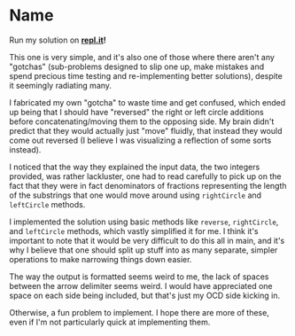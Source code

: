 # Name

Run my solution on **[repl.it](https://repl.it/@Xevion/A-Computer-Science-February-2015-Name)!**

This one is very simple, and it's also one of those where there aren't any "gotchas" (sub-problems designed to slip one up, make mistakes and spend precious time testing and re-implementing better solutions), despite it seemingly radiating many.

I fabricated my own "gotcha" to waste time and get confused, which ended up being that I should have "reversed" the right or left circle additions before concatenating/moving them to the opposing side. My brain didn't predict that they would actually just "move" fluidly, that instead they would come out reversed (I believe I was visualizing a reflection of some sorts instead).

I noticed that the way they explained the input data, the two integers provided, was rather lackluster, one had to read carefully to pick up on the fact that they were in fact denominators of fractions representing the length of the substrings that one would move around using `rightCircle` and `leftCircle` methods.

I implemented the solution using basic methods like `reverse`, `rightCircle`, and `leftCircle` methods, which vastly simplified it for me.
I think it's important to note that it would be very difficult to do this all in main, and it's why I believe that one should split up stuff into as many separate, simpler operations to make narrowing things down easier.

The way the output is formatted seems weird to me, the lack of spaces between the arrow delimiter seems weird. I would have appreciated one space on each side being included, but that's just my OCD side kicking in.

Otherwise, a fun problem to implement. I hope there are more of these, even if I'm not particularly quick at implementing them.